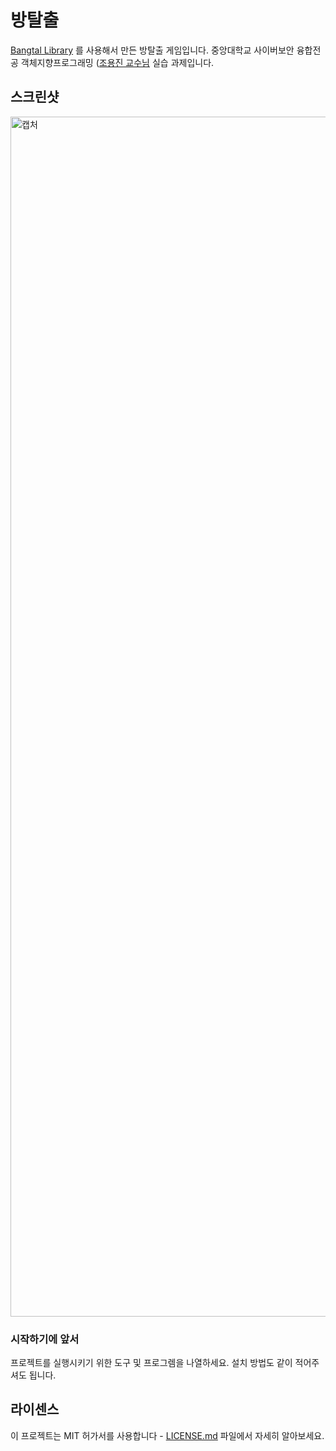 # 방탈출
[Bangtal Library](https://cafe.naver.com/bangtal) 를 사용해서 만든 방탈출 게임입니다. 
중앙대학교 사이버보안 융합전공 객체지향프로그래밍 ([조용진 교수님](https://github.com/bosornd) 실습 과제입니다.

## 스크린샷

<img width="1920" alt="캡처" src="https://user-images.githubusercontent.com/57025419/92996289-743e2600-f545-11ea-8f27-cc00e5f1250b.PNG">

### 시작하기에 앞서

프로젝트를 실행시키기 위한 도구 및 프로그렘을 나열하세요. 설치 방법도 같이 적어주셔도 됩니다.

## 라이센스

이 프로젝트는 MIT 허가서를 사용합니다 - [LICENSE.md](https://github.com/Choalter/RoomEscape/blob/master/LICENSE) 파일에서 자세히 알아보세요.
